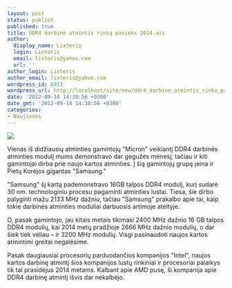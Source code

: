 ```yaml
---
layout: post
status: publish
published: true
title: DDR4 darbinė atmintis rinką pasieks 2014-ais
author:
  display_name: Lixteris
  login: Lixteris
  email: lixteris@yahoo.com
  url: ''
author_login: Lixteris
author_email: lixteris@yahoo.com
wordpress_id: 6913
wordpress_url: http://localhost/site/new/ddr4_darbine_atmintis_rinka_pasieks_2014ais/
date: '2012-09-14 14:38:56 +0300'
date_gmt: '2012-09-14 14:38:56 +0300'
categories:
- Naujienos
---
```

<p><div class="imgright"><img src="http://technews.lt/upload/ddr4.jpg"  /></div></p>
<p>
	Vienas i&scaron; didžiausių atminties gamintojų &quot;Micron&quot; veikiantį DDR4 darbinės atminties modulį mums demonstravo dar gegužės mėnesį, tačiau ir kiti gamintojai dirba prie naujo kartos atminties. Į &scaron;ią gamintojų grupę įeina ir Pietų Korėjos gigantas &quot;Samsung.&quot;</p>
<p>
	&quot;Samsung&quot; &scaron;į kartą pademonstravo 16GB talpos DDR4 modulį, kurį sudarė 30 nm. technologiniu procesu pagaminti atminties lustai. Tiesa, &scaron;ie dirbo palyginti mažu 2133 MHz dažniu, tačiau &quot;Samsung&quot; prakalbo apie tai, kaip tokie darbinės atminties moduliai darbuosis artimoje ateityje.</p>
<p>
	O, pasak gamintojo, jau kitais metais tikimasi 2400 MHz dažnio 16 GB talpos DDR4 modulių, kai 2014 metų pradžioje 2666 MHz dažnio modulių, o dar &scaron;iek tiek vėliau &ndash; ir 3200 MHz modulių. Visgi pasinaudoti naujos kartos atmintimi greitai negalėsime.</p>
<p>
	Pasak daugiausiai procesorių parduodančios kompanijos &quot;Intel&quot;, naujos kartos darbinę atmintį &scaron;ios kompanijos lustų rinkiniai ir procesoriai palaikys tik tai prasidėjus 2014 metams. Kalbant apie AMD pusę, &scaron;i kompanija apie DDR4 darbinę atmintį i&scaron;vis dar nekalbėjo.</p>
